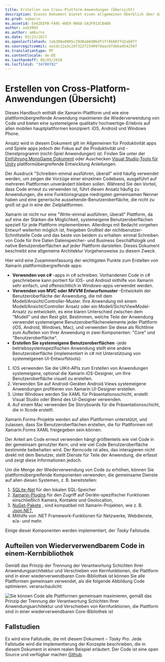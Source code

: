 ```yaml
---
title: Erstellen von Cross-Platform-Anwendungen (Übersicht)
description: Dieses Dokument bietet einen allgemeinen Überblick über das Erstellen von plattformübergreifenden Anwendungen. Es wird den Wert der C#-Entwurfsmuster, z. B. MVC/MVVM und native Benutzeroberflächen erläutert.
ms.prod: xamarin
ms.assetid: E442EEFB-FA9C-40E9-9668-5A3F915C8400
author: asb3993
ms.author: amburns
ms.date: 03/23/2017
ms.openlocfilehash: 1eb308e0095c29d8ab0d0bdf1f74b807fd2ab97f
ms.sourcegitcommit: ea1dc12a3c2d7322f234997daacbfdb6ad542507
ms.translationtype: MT
ms.contentlocale: de-DE
ms.lasthandoff: 06/05/2018
ms.locfileid: "34780782"
---
```

# <a name="building-cross-platform-applications-overview"></a>Erstellen von Cross-Platform-Anwendungen (Übersicht)

Dieses Handbuch enthält die Xamarin-Plattform und wie eine plattformübergreifende Anwendung maximieren die Wiederverwendung von Code und bieten eine systemeigene qualitativ hochwertige-Erlebnis auf allen mobilen hauptplattformen konzipiert: iOS, Android und Windows Phone.

Ansatz wird in diesem Dokument gilt im Allgemeinen für Produktivität apps und Spiele apps jedoch der Fokus auf die Produktivität und -Dienstprogramm (nicht-Spiel Anwendungen) ist. Finden Sie unter der [Einführung MonoGame Dokument](~/graphics-games/monogame/introduction/index.md) oder Auschecken [Visual Studio-Tools für Unity](https://docs.microsoft.com/visualstudio/cross-platform/visual-studio-tools-for-unity) plattformübergreifende Entwicklung Anleitungen.

Der Ausdruck "Schreiben-einmal ausführen, überall" wird häufig verwendet werden, um zeigen die Vorzüge einer einzelnen Codebasis, ausgeführt auf mehreren Plattformen unverändert bleiben sollen. Während Sie den Vorteil, dass Code erneut zu verwenden ist, führt diesen Ansatz häufig zu Anwendungen, die eine Funktionsgruppe niedrigsten gemeinsamen Nenner haben und eine generische aussehende-Benutzeroberfläche, die nicht zu groß ist gut in eine der Zielplattformen.

Xamarin ist nicht nur eine "Write-einmal ausführen, überall" Plattform, da auf eine der Stärken die Möglichkeit, systemeigene Benutzeroberflächen speziell für jede Plattform implementieren. Allerdings mit Bedacht vorgehen Entwurf weiterhin möglich ist, freigeben Großteil der nichtbenutzer-Schnittstelle Code und das beste von beidem zu erhalten: einmal Schreiben von Code für Ihre Daten Datenspeicher- und Business Geschäftslogik und native Benutzeroberflächen auf jeder Plattform darstellen. Dieses Dokument beschreibt eine allgemeine Architektur Vorgehensweise zu diesem Zweck.

Hier wird eine Zusammenfassung der wichtigsten Punkte zum Erstellen von Xamarin plattformübergreifende apps:

-   **Verwenden von c#** -apps in c# schreiben. Vorhandenen Code in c# geschriebene kann portiert für IOS- und Android mithilfe von Xamarin sehr einfach, und offensichtlich in Windows-apps verwendet werden.
-   **Verwenden von MVC oder MVVM Entwurfsmuster** -Entwickeln der Benutzeroberfläche der Anwendung, die mit dem Modell/Ansicht/Controller-Muster. Ihre Anwendung mit einem Modell/Ansicht/Controller Ansatz oder ein Modell/Sicht/ViewModel-Ansatz zu entwickeln, es eine klaren Unterschied zwischen dem "Modell" und den Rest gibt. Bestimmen, welche Teile der Anwendung verwendet systemeigene Benutzeroberflächenelemente jeder Plattform (iOS, Android, Windows, Mac), und verwenden Sie diese als Richtlinie zum Aufteilen von Ihrer Anwendung in zwei Komponenten: "Core" und "Benutzeroberfläche".
-   **Erstellen Sie systemeigene Benutzeroberflächen** -jede betriebssystemspezifischen Anwendung stellt eine andere Benutzeroberfläche (implementiert in c# mit Unterstützung von systemeigenen UI-Entwurfstools):

1.  IOS verwenden Sie die UIKit-APIs zum Erstellen von Anwendungen systemeigene, optional die Xamarin iOS-Designer, um Ihre Benutzeroberfläche visuell zu erstellen.
1.  Verwenden Sie auf Android-Geräten Android.Views systemeigene Anwendungen profitieren von Xamarin UI-Designer erstellen.
1.  Unter Windows werden Sie XAML für Präsentationsschicht, erstellt Visual Studio oder Blend des UI-Designer verwenden.
1.  Auf einem Mac verwenden Sie Storyboards für die Präsentationsschicht, die in Xcode erstellt.

Xamarin.Forms-Projekte werden auf allen Plattformen unterstützt, und zulassen, dass Sie Benutzeroberflächen erstellen, die für Plattformen mit Xamarin.Forms XAML freigegeben sein können. 

Der Anteil am Code erneut verwenden hängt größtenteils wie viel Code in der gemeinsam genutzter Kern, und wie viel Code Benutzeroberfläche bestimmte beibehalten wird. Der Kerncode ist alles, das interagieren nicht direkt mit dem Benutzer, stellt Dienste für Teile der Anwendung, die erfasst und zeigt diese Informationen jedoch.

Um die Menge der Wiederverwendung von Code zu erhöhen, können Sie plattformübergreifende Komponenten verwenden, die gemeinsame Dienste auf allen diesen Systemen, z. B. bereitstellen:

1.   [SQLite-Net](https://www.nuget.org/packages/sqlite-net-pcl/) für den lokalen SQL-Speicher
1.   [Xamarin-Plugins](https://xamarin.com/plugins) für den Zugriff auf Geräte-spezifischer Funktionen einschließlich Kamera, Kontakte und Geolocation,
1.   [NuGet-Pakete](https://nuget.org) , sind kompatibel mit Xamarin-Projekten, wie z. B. [Json.NET](https://www.nuget.org/packages/Newtonsoft.Json/),
1.  Mithilfe von .NET Framework-Funktionen für Netzwerke, Webdienste, e/a- und mehr.


Einige dieser Komponenten werden implementiert, der *Tasky* Fallstudie.

 <a name="Separate_Reusable_Code_into_a_Core_Library" />


## <a name="separate-reusable-code-into-a-core-library"></a>Aufteilen von Wiederverwendbarem Code in einem-Kernbibliothek

Gemäß das Prinzip der Trennung der Verantwortung Schichten Ihrer Anwendungsarchitektur und Verschieben von Kernfunktionen, die Plattform sind in einer wiederverwendbaren Core-Bibliothek ist können Sie alle Plattformen gemeinsam verwendet, als die folgende Abbildung Code optimieren. veranschaulicht:

 ![](overview-images/layers2.png "Sie können Code alle Plattformen gemeinsam maximieren, gemäß das Prinzip der Trennung der Verantwortung Schichten Ihrer Anwendungsarchitektur und Verschieben von Kernfunktionen, die Plattform sind in einer wiederverwendbaren Core-Bibliothek ist")

 <a name="Case_Studies" />


## <a name="case-studies"></a>Fallstudien

Es wird eine Fallstudie, die mit diesem Dokument – *Tasky Pro*. Jede Fallstudie wird die Implementierung der Konzepte beschrieben, die in diesem Dokument in einem realen Beispiel erläutert. Der Code ist eine open Source und verfügbar machen [Github](https://github.com/xamarin/mobile-samples/).
